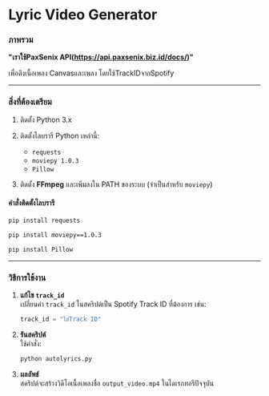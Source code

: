 
# Lyric Video Generator

### **ภาพรวม**
**"เราใช้PaxSenix API(https://api.paxsenix.biz.id/docs/)"**

เพื่อดึงเนื้อเพลง Canvasและเพลง โดยใช้TrackIDจากSpotify

---

### **สิ่งที่ต้องเตรียม**
1. ติดตั้ง Python 3.x
2. ติดตั้งไลบรารี Python เหล่านี้:
   - `requests`
   - `moviepy 1.0.3`
   - `Pillow`

3. ติดตั้ง **FFmpeg** และเพิ่มลงใน PATH ของระบบ (จำเป็นสำหรับ `moviepy`)

#### คำสั่งติดตั้งไลบรารี
```bash
pip install requests
```
```bash
pip install moviepy==1.0.3
```
```bash
pip install Pillow
```

---

### **วิธีการใช้งาน**
1. **แก้ไข `track_id`**  
   เปลี่ยนค่า `track_id` ในสคริปต์เป็น Spotify Track ID ที่ต้องการ เช่น:
   ```python
   track_id = "ใส่Track ID"
   ```

2. **รันสคริปต์**  
   ใช้คำสั่ง:
   ```bash
   python autolyrics.py
   ```

3. **ผลลัพธ์**  
   สคริปต์จะสร้างวิดีโอเนื้อเพลงชื่อ `output_video.mp4` ในไดเรกทอรีปัจจุบัน
